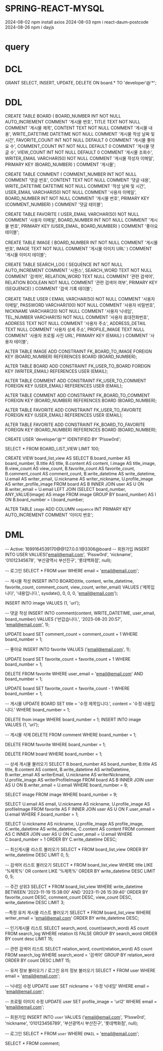 # SPRING-REACT-MYSQL
2024-08-02 npm install axios
2024-08-03 npm i react-daum-postcode
2024-08-26 npm i dayjs

# query
# DCL 
GRANT SELECT, INSERT, UPDATE, DELETE 
ON board.* 
TO 'developer'@'*';

# DDL
CREATE TABLE BOARD
(
  BOARD_NUMBER   INT         NOT NULL AUTO_INCREMENT COMMENT '게시물 번호',
  TITLE          TEXT        NOT NULL COMMENT '게시물 제목',
  CONTENT        TEXT        NOT NULL COMMENT '게시물 내용',
  WRITE_DATETIME DATETIME    NOT NULL COMMENT '게시물 작성 날짜 및 시간',
  FAVORITE_COUNT INT         NOT NULL DEFAULT 0 COMMENT '게시물 좋아요 수',
  COMMENT_COUNT  INT         NOT NULL DEFAULT 0 COMMENT '게시물 댓글 수',
  VIEW_COUNT     INT         NOT NULL DEFAULT 0 COMMENT '게시물 조회수',
  WRITER_EMAIL   VARCHAR(50) NOT NULL COMMENT '게시물 작성자 이메일',
  PRIMARY KEY (BOARD_NUMBER)
) COMMENT '게시물';

CREATE TABLE COMMENT
(
  COMMENT_NUMBER INT         NOT NULL COMMENT '댓글 번호',
  CONTENT        TEXT        NOT NULL COMMENT '댓글 내용',
  WRITE_DATETIME DATETIME    NOT NULL COMMENT '작성 날짜 및 시간',
  USER_EMAIL     VARCHAR(50) NOT NULL COMMENT '사용자 이메일',
  BOARD_NUMBER   INT         NOT NULL COMMENT '게시물 번호',
  PRIMARY KEY (COMMENT_NUMBER)
) COMMENT '댓글 테이블';

CREATE TABLE FAVORITE
(
  USER_EMAIL   VARCHAR(50) NOT NULL COMMENT '사용자 이메일',
  BOARD_NUMBER INT         NOT NULL COMMENT '게시물 번호',
  PRIMARY KEY (USER_EMAIL, BOARD_NUMBER)
) COMMENT '좋아요 테이블';

CREATE TABLE IMAGE
(
  BOARD_NUMBER INT  NOT NULL COMMENT '게시물 번호',
  IMAGE        TEXT NOT NULL COMMENT '게시물 이미지 URL'
) COMMENT '게시물 이미지 테이블';

CREATE TABLE SEARCH_LOG
(
  SEQUENCE      INT     NOT NULL AUTO_INCREMENT COMMENT '시퀀스',
  SEARCH_WORD   TEXT    NOT NULL COMMENT '검색어',
  RELATION_WORD TEXT    NULL     COMMENT '관련 검색어',
  RELATION      BOOLEAN NOT NULL COMMENT '관련 검색어 여부',
  PRIMARY KEY (SEQUENCE)
) COMMENT '검색 기록 테이블';

CREATE TABLE USER
(
  EMAIL          VARCHAR(50)  NOT NULL COMMENT '사용자 이메일',
  PASSWORD       VARCHAR(100) NOT NULL COMMENT '사용자 비밀번호',
  NICKNAME       VARCHAR(20)  NOT NULL COMMENT '사용자 닉네임',
  TEL_NUMBER     VARCHAR(15)  NOT NULL COMMENT '사용자 휴대전화번호',
  ADDRESS        TEXT         NOT NULL COMMENT '사용자 주소',
  ADDRESS_DETAIL TEXT         NULL     COMMENT '사용자 상세 주소',
  PROFILE_IMAGE  TEXT         NULL     COMMENT '사용자 프로필 사진 URL',
  PRIMARY KEY (EMAIL)
) COMMENT '사용자 테이블';

ALTER TABLE IMAGE
  ADD CONSTRAINT FK_BOARD_TO_IMAGE
    FOREIGN KEY (BOARD_NUMBER)
    REFERENCES BOARD (BOARD_NUMBER);

ALTER TABLE BOARD
  ADD CONSTRAINT FK_USER_TO_BOARD
    FOREIGN KEY (WRITER_EMAIL)
    REFERENCES USER (EMAIL);

ALTER TABLE COMMENT
  ADD CONSTRAINT FK_USER_TO_COMMENT
    FOREIGN KEY (USER_EMAIL)
    REFERENCES USER (EMAIL);

ALTER TABLE COMMENT
  ADD CONSTRAINT FK_BOARD_TO_COMMENT
    FOREIGN KEY (BOARD_NUMBER)
    REFERENCES BOARD (BOARD_NUMBER);

ALTER TABLE FAVORITE
  ADD CONSTRAINT FK_USER_TO_FAVORITE
    FOREIGN KEY (USER_EMAIL)
    REFERENCES USER (EMAIL);

ALTER TABLE FAVORITE
  ADD CONSTRAINT FK_BOARD_TO_FAVORITE
    FOREIGN KEY (BOARD_NUMBER)
    REFERENCES BOARD (BOARD_NUMBER);

CREATE USER 'developer'@'*' IDENTIFIED BY 'P!ssw0rd';

SELECT * FROM BOARD_LIST_VIEW LIMIT 100;

CREATE VIEW board_list_view AS SELECT
B.board_number AS board_number,
B.title AS title,
B.content AS content,
I.image AS title_image,
B.view_count AS view_count,
B.favorite_count AS favorite_count,
B.comment_count AS comment_count,
B.write_datetime AS write_datetime,
U.email AS writer_email,
U.nickname AS writer_nickname,
U.profile_image AS writer_profile_image
FROM board AS B
INNER JOIN user AS U
ON B.writer_email = U.email
LEFT JOIN (SELECT board_number, ANY_VALUE(image) AS image FROM image GROUP BY board_number) AS I
ON B.board_number = I.board_number;

ALTER TABLE `image` ADD COLUMN `sequence` INT PRIMARY KEY AUTO_INCREMENT COMMENT '이미지 번호';

# DML
-- Active: 1699164539170@@127.0.0.1@3306@board
-- 회원가입
INSERT INTO USER VALUES('email@email.com', 'Pissw0rd', 'nickname', '01012345678', '부산광역시 부산진구', '롯데백화점', null);

-- 로그인
SELECT * FROM user WHERE email = 'email@email.com';

-- 게시물 작성
INSERT INTO BOARD(title, content, write_datetime, favorite_count, comment_count, view_count, writer_email)
VALUES ('제목입니다', '내용입니다.', sysdate(), 0, 0, 0, 'email@email.com');


INSERT INTO image VALUES (1, 'url');

-- 댓글 작성
INSERT INTO comment(content, WRITE_DATETIME, user_email, board_number)
VALUES ('반갑습니다.', '2023-08-20 20:57', 'email@email.com', 1);

UPDATE board SET comment_count = comment_count + 1 WHERE board_number = 1;

-- 좋아요
INSERT INTO favorite VALUES ('email@email.com', 1);

UPDATE board SET favorite_count = favorite_count + 1 WHERE board_number = 1;

DELETE FROM favorite WHERE user_email = 'email@email.com' AND board_number = 1;

UPDATE board SET favorite_count = favorite_count - 1 WHERE board_number = 1;


-- 게시물
UPDATE BOARD SET title = '수정 제목입니다.', content = '수정 내용입니다.' WHERE board_number = 1;

DELETE from image WHERE board_number = 1;
INSERT INTO image VALUES (1, 'url');

-- 게시물 삭제
DELETE FROM comment WHERE board_number = 1;

DELETE FROM favorite WHERE board_number = 1;

DELETE FROM board WHERE board_number = 1;

-- 상세 게시물 불러오기
SELECT 
    B.board_number AS board_number,
    B.title AS title,
    B.content AS content,
    B.write_datetime AS writeDatetime,
    B.writer_email AS writerEmail,
    U.nickname AS writerNickname,
    U.profile_image AS writerProfileImage
FROM board AS B
INNER JOIN user AS U
ON B.writer_email = U.email
WHERE board_number = 9;

SELECT image 
FROM image
WHERE board_number = 9;

SELECT 
    U.email AS email,
    U.nickname AS nickname,
    U.profile_image AS profileImage
FROM favorite AS F
INNER JOIN user AS U
ON F.user_email = U.email
WHERE F.board_number = 1;

SELECT 
    U.nickname AS nickname,
    U.profile_image AS profile_image,
    C.write_datetime AS write_datetime,
    C.content AS content
FROM comment AS C
INNER JOIN user AS U
ON C.user_email = U.email
WHERE C.board_number = 1
ORDER BY C.write_datetime DESC;


-- 최신게시물 리스트 불러오기
SELECT * 
FROM board_list_view
ORDER BY write_datetime DESC
LIMIT 0, 5;

-- 검색어 리스트 불러오기
SELECT * 
FROM board_list_view
WHERE title LIKE '%제목%' OR content LIKE '%제목%'
ORDER BY write_datetime DESC
LIMIT 0, 5;

-- 주간 상위3
SELECT * 
FROM board_list_view
WHERE write_datetime BETWEEN '2023-11-19 15:38:00' AND '2023-11-26 15:39:40'
ORDER BY favorite_count DESC, comment_count DESC, view_count DESC, write_datetime DESC
LIMIT 3;


--특정 유저 게시물 리스트 불러오기
SELECT * 
FROM board_list_view
WHERE writer_email = 'email@email.com'
ORDER BY write_datetime DESC;

-- 인기게시물 리스트
SELECT search_word, count(search_word) AS count
FROM search_log
WHERE relation IS FALSE
GROUP BY search_word
ORDER BY count desc
LIMIT 15;

-- 관련 검색어 리스트
SELECT relation_word, count(relation_word) AS count
FROM search_log
WHERE search_word = '검색어'
GROUP BY relation_word
ORDER BY count DESC
LIMIT 15;

-- 유저 정보 불러오기 / 로그인 유저 정보 불러오기
SELECT *
FROM user
WHERE email = 'email@email.com';

-- 닉네임 수정
UPDATE user SET nickname = '수정 닉네임' WHERE email = 'email@email.com';

-- 프로필 이미지 수정
UPDATE user SET profile_image = 'url2' WHERE email = 'email@email.com';

-- 회원가입
INSERT INTO `user` VALUES ('email@email.com', 'P!ssw0rd', 'nickname', '010123456789', '부산광역시 부산진구', '롯데백화점', null);

-- 로그인
SELECT * FROM `user` WHERE `EMAIL` = 'email@email.com';

SELECT * FROM comment;